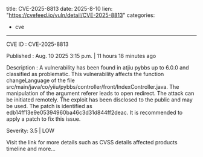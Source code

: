  
title: CVE-2025-8813
date: 2025-8-10
lien: "https://cvefeed.io/vuln/detail/CVE-2025-8813"
categories:
  - cve
---

CVE ID : CVE-2025-8813

Published :  Aug. 10
2025
3:15 p.m. | 11 hours
18 minutes ago

Description : A vulnerability has been found in atjiu pybbs up to 6.0.0 and classified as problematic. This vulnerability affects the function changeLanguage of the file src/main/java/co/yiiu/pybbs/controller/front/IndexController.java. The manipulation of the argument referer leads to open redirect. The attack can be initiated remotely. The exploit has been disclosed to the public and may be used. The patch is identified as edb14ff13e9e05394960ba46c3d31d844ff2deac. It is recommended to apply a patch to fix this issue.

Severity: 3.5 | LOW

Visit the link for more details
such as CVSS details
affected products
timeline
and more...
